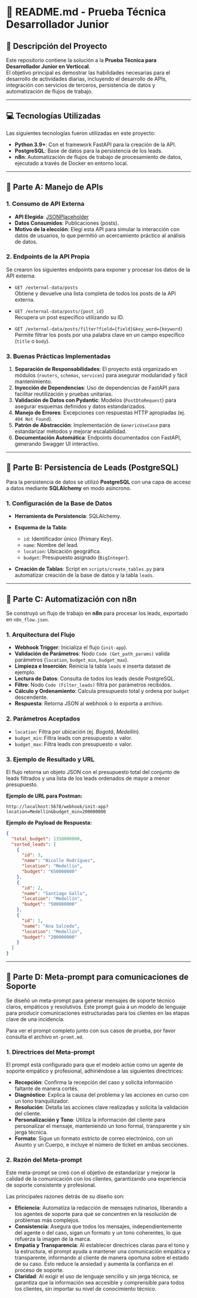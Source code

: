 # 📜 README.md - Prueba Técnica Desarrollador Junior

## 📝 Descripción del Proyecto
Este repositorio contiene la solución a la **Prueba Técnica para Desarrollador Junior en Verticcal**.  
El objetivo principal es demostrar las habilidades necesarias para el desarrollo de actividades diarias, incluyendo el desarrollo de APIs, integración con servicios de terceros, persistencia de datos y automatización de flujos de trabajo.

---

## 💻 Tecnologías Utilizadas
Las siguientes tecnologías fueron utilizadas en este proyecto:

- **Python 3.9+**: Con el framework FastAPI para la creación de la API.  
- **PostgreSQL**: Base de datos para la persistencia de los leads.  
- **n8n**: Automatización de flujos de trabajo de procesamiento de datos, ejecutado a través de Docker en entorno local.  

---

## 🚀 Parte A: Manejo de APIs

### 1. Consumo de API Externa
- **API Elegida**: [JSONPlaceholder](https://jsonplaceholder.typicode.com/posts)  
- **Datos Consumidos**: Publicaciones (posts).  
- **Motivo de la elección**: Elegí esta API para simular la interacción con datos de usuarios, lo que permitió un acercamiento práctico al análisis de datos.

### 2. Endpoints de la API Propia
Se crearon los siguientes endpoints para exponer y procesar los datos de la API externa:

- `GET /external-data/posts`  
  Obtiene y devuelve una lista completa de todos los posts de la API externa.

- `GET /external-data/posts/{post_id}`  
  Recupera un post específico utilizando su ID.

- `GET /external-data/posts/filter?field={field}&key_word={keyword}`  
  Permite filtrar los posts por una palabra clave en un campo específico (`title` o `body`).  

### 3. Buenas Prácticas Implementadas
1. **Separación de Responsabilidades**: El proyecto está organizado en módulos (`routers`, `schemas`, `services`) para asegurar modularidad y fácil mantenimiento.  
2. **Inyección de Dependencias**: Uso de dependencias de FastAPI para facilitar reutilización y pruebas unitarias.  
3. **Validación de Datos con Pydantic**: Modelos (`PostDtoRequest`) para asegurar esquemas definidos y datos estandarizados.  
4. **Manejo de Errores**: Excepciones con respuestas HTTP apropiadas (ej. `404 Not Found`).  
5. **Patrón de Abstracción**: Implementación de `GenericUseCase` para estandarizar métodos y mejorar escalabilidad.  
6. **Documentación Automática**: Endpoints documentados con FastAPI, generando Swagger UI interactivo.  

---

## 💾 Parte B: Persistencia de Leads (PostgreSQL)

Para la persistencia de datos se utilizó **PostgreSQL** con una capa de acceso a datos mediante **SQLAlchemy** en modo asíncrono.

### 1. Configuración de la Base de Datos
- **Herramienta de Persistencia**: SQLAlchemy.  
- **Esquema de la Tabla**:  
  - `id`: Identificador único (Primary Key).  
  - `name`: Nombre del lead.  
  - `location`: Ubicación geográfica.  
  - `budget`: Presupuesto asignado (`BigInteger`).  

- **Creación de Tablas**: Script en `scripts/create_tables.py` para automatizar creación de la base de datos y la tabla `leads`.

---

## 🤖 Parte C: Automatización con n8n

Se construyó un flujo de trabajo en **n8n** para procesar los leads, exportado en `n8n_flow.json`.

### 1. Arquitectura del Flujo
- **Webhook Trigger**: Inicializa el flujo (`init-app`).  
- **Validación de Parámetros**: Nodo `Code (Get_path_params)` valida parámetros (`location`, `budget_min`, `budget_max`).  
- **Limpieza e Inserción**: Reinicia la tabla `leads` e inserta dataset de ejemplo.  
- **Lectura de Datos**: Consulta de todos los leads desde PostgreSQL.  
- **Filtro**: Nodo `Code (Filter_leads)` filtra por parámetros recibidos.  
- **Cálculo y Ordenamiento**: Calcula presupuesto total y ordena por `budget` descendente.  
- **Respuesta**: Retorna JSON al webhook o lo exporta a archivo.  

### 2. Parámetros Aceptados
- `location`: Filtra por ubicación (ej. *Bogotá*, *Medellín*).  
- `budget_min`: Filtra leads con presupuesto ≥ valor.  
- `budget_max`: Filtra leads con presupuesto ≤ valor.  

### 3. Ejemplo de Resultado y URL  
El flujo retorna un objeto JSON con el presupuesto total del conjunto de leads filtrados y una lista de los leads ordenados de mayor a menor presupuesto.  

**Ejemplo de URL para Postman:**  
```
http://localhost:5678/webhook/init-app?location=Medellín&budget_min=200000000
```

**Ejemplo de Payload de Respuesta:**  
```json
{
  "total_budget": 1350000000,
  "sorted_leads": [
    {
      "id": 3,
      "name": "Nicolle Rodríguez",
      "location": "Medellín",
      "budget": "650000000"
    },
    {
      "id": 2,
      "name": "Santiago Gallo",
      "location": "Medellín",
      "budget": "500000000"
    },
    {
      "id": 1,
      "name": "Ana Salcedo",
      "location": "Medellín",
      "budget": "200000000"
    }
  ]
}
```

---

## 🤖 Parte D: Meta-prompt para comunicaciones de Soporte  

Se diseñó un meta-prompt para generar mensajes de soporte técnico claros, empáticos y resolutivos. Este prompt guía a un modelo de lenguaje para producir comunicaciones estructuradas para los clientes en las etapas clave de una incidencia.  

Para ver el prompt completo junto con sus casos de prueba, por favor consulta el archivo `mt-promt.md`.  

### 1. Directrices del Meta-prompt  
El prompt está configurado para que el modelo actúe como un agente de soporte empático y profesional, adhiriéndose a las siguientes directrices:  

- **Recepción**: Confirma la recepción del caso y solicita información faltante de manera cortés.  
- **Diagnóstico**: Explica la causa del problema y las acciones en curso con un tono tranquilizador.  
- **Resolución**: Detalla las acciones clave realizadas y solicita la validación del cliente.  
- **Personalización y Tono**: Utiliza la información del cliente para personalizar el mensaje, manteniendo un tono formal, transparente y sin jerga técnica.  
- **Formato**: Sigue un formato estricto de correo electrónico, con un Asunto y un Cuerpo, e incluye el número de ticket en ambas secciones.  

### 2. Razón del Meta-prompt  
Este meta-prompt se creó con el objetivo de estandarizar y mejorar la calidad de la comunicación con los clientes, garantizando una experiencia de soporte consistente y profesional.  

Las principales razones detrás de su diseño son:  
- **Eficiencia**: Automatiza la redacción de mensajes rutinarios, liberando a los agentes de soporte para que se concentren en la resolución de problemas más complejos.  
- **Consistencia**: Asegura que todos los mensajes, independientemente del agente o del caso, sigan un formato y un tono coherentes, lo que refuerza la imagen de la marca.  
- **Empatía y Transparencia**: Al establecer directrices claras para el tono y la estructura, el prompt ayuda a mantener una comunicación empática y transparente, informando al cliente de manera oportuna sobre el estado de su caso. Esto reduce la ansiedad y aumenta la confianza en el proceso de soporte.  
- **Claridad**: Al exigir el uso de lenguaje sencillo y sin jerga técnica, se garantiza que la información sea accesible y comprensible para todos los clientes, sin importar su nivel de conocimiento técnico.  

